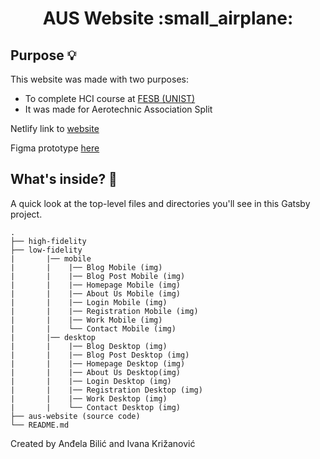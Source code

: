 <h1 align="center">
  AUS Website :small_airplane: 
</h1>

## Purpose :bulb:
This website was made with two purposes: 
 - To complete HCI course at [FESB (UNIST)](https://www.fesb.unist.hr/) 
 - It was made for Aerotechnic Association Split
 

Netlify link to [website](https://aus-fesb.netlify.app/)

Figma prototype [here](https://www.figma.com/proto/q6KLFsKjaJOzTNi9ge09E5/Ukupni?node-id=0%3A1&scaling=containhttps://www.figma.com/proto/q6KLFsKjaJOzTNi9ge09E5/Ukupni?node-id=0%3A1&scaling=contain)


## What's inside? 🧐

A quick look at the top-level files and directories you'll see in this Gatsby project.

    .
    ├── high-fidelity
    ├── low-fidelity
    |       |── mobile
    |       |    |── Blog Mobile (img)
    |       |    |── Blog Post Mobile (img)
    |       |    |── Homepage Mobile (img)
    |       |    |── About Us Mobile (img)
    |       |    |── Login Mobile (img)
    |       |    |── Registration Mobile (img)
    |       |    |── Work Mobile (img)
    |       |    └── Contact Mobile (img)
    |       |── desktop
    |       |    |── Blog Desktop (img)
    |       |    |── Blog Post Desktop (img)
    |       |    |── Homepage Desktop (img)
    |       |    |── About Us Desktop(img)
    |       |    |── Login Desktop (img)
    |       |    |── Registration Desktop (img)
    |       |    |── Work Desktop (img)
    |       |    └── Contact Desktop (img)
    ├── aus-website (source code)
    └── README.md

Created by Anđela Bilić and Ivana Križanović
